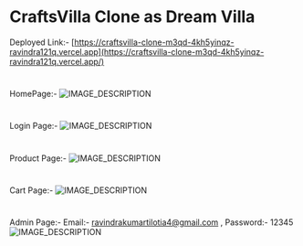 # CraftsVilla Clone as Dream Villa
Deployed Link:- 
[https://craftsvilla-clone-m3qd-4kh5yinqz-ravindra121q.vercel.app](https://craftsvilla-clone-m3qd-4kh5yinqz-ravindra121q.vercel.app/)




#
HomePage:-
<img src="https://i.ibb.co/s5w5sfR/site.png" alt="IMAGE_DESCRIPTION">
#
#
Login Page:-
<img src="https://i.ibb.co/MRzh6Lw/1.png" alt="IMAGE_DESCRIPTION">
#
#
Product Page:-
<img src="https://i.ibb.co/LtC7NcL/2.png" alt="IMAGE_DESCRIPTION">
#
#
Cart Page:-
<img src="https://i.ibb.co/1L3ypC8/3.png" alt="IMAGE_DESCRIPTION">
#
#
Admin Page:- Email:- ravindrakumartilotia4@gmail.com , Password:- 12345
<img src="https://i.ibb.co/F0MjnHV/4.png" alt="IMAGE_DESCRIPTION">
